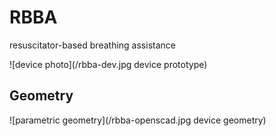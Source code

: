 # RBBA
resuscitator-based breathing assistance


![device photo](/rbba-dev.jpg device prototype)


## Geometry

![parametric geometry](/rbba-openscad.jpg device geometry)
